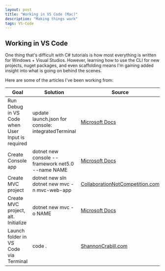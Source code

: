 ```yaml
---
layout: post
title: "Working in VS Code (Mac)"
description: "Making things work"
tags: VS-Code
---
```

## Working in VS Code

One thing that's difficult with C# tutorials is how most everything is written for Windows + Visual Studios. However, learning how to use the CLI for new projects, nuget packages, and even scaffolding means I'm gaining added insight into what is going on behind the scenes.

Here are some of the articles I've been working from:

| Goal | Solution | Source |
|-------|--------|---------|
| Run Debug in VS Code when User Input is required | update launch.json for console: integratedTerminal | [Microsoft Docs](https://docs.microsoft.com/en-us/dotnet/core/tutorials/debugging-with-visual-studio-code?pivots=dotnet-6-0) |
| Create Console app | dotnet new console --framework net5.0 --name NAME| [Microsoft Docs](https://docs.microsoft.com/en-us/dotnet/core/tutorials/with-visual-studio-code?pivots=dotnet-6-0) |
| Create MVC project | dotnet new sln </br> dotnet new mvc -n mvc-web-app | [CollaborationNotCompetition.com](https://www.collaborationnotcompetition.com/developing-mvc-application-with-vscode/) |
| Create MVC project, alt. Initialize | dotnet new mvc -o NAME | [Microsoft Docs](https://docs.microsoft.com/en-us/aspnet/core/tutorials/first-mvc-app/start-mvc?view=aspnetcore-3.1&tabs=visual-studio-code)|
| Launch folder in VS Code via Terminal | code . | [ShannonCrabill.com](https://shannoncrabill.com/blog/shell-command-open-directory-in-vscode/) |